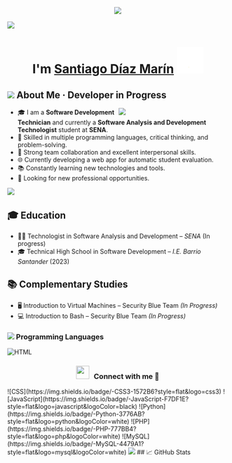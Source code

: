 <p align="center">
  <a href="https://github.com/SantiagoDiazMarin">
    <img src="https://readme-typing-svg.herokuapp.com?lines=Software+Development+Technician;Software+Analysis+and+Development+Student;Problem+Solving;Critical+Thinking;Always+Learning+New+Things&center=true&width=500&height=45" />
  </a>
</p>
<a href="#"><img src="https://user-images.githubusercontent.com/73097560/115834477-dbab4500-a447-11eb-908a-139a6edaec5c.gif"></a>

<h1 align="center">I'm <a href="https://github.com/SantiagoDiazMarin">Santiago Díaz Marín</a>
<img src="https://github.com/Kathryn-Jie/Kathryn-Jie/blob/main/wave.gif" width="60px"/></h1>


## <picture><img src="https://github.com/7oSkaaa/7oSkaaa/blob/main/Images/about_me.gif?raw=true" width="50px"></picture> About Me · Developer in Progress


<picture>
  <img align="right" src="https://github.com/7oSkaaa/7oSkaaa/blob/main/Images/Right_Side.gif?raw=true" width="250px">
</picture>

- 🎓 I am a **Software Development Technician** and currently a **Software Analysis and Development Technologist** student at **SENA**.
- 🧠 Skilled in multiple programming languages, critical thinking, and problem-solving.
- 🤝 Strong team collaboration and excellent interpersonal skills.
- 🌐 Currently developing a web app for automatic student evaluation.
- 📚 Constantly learning new technologies and tools.
- 🚀 Looking for new professional opportunities.

<a href="#"><img src="https://user-images.githubusercontent.com/73097560/115834477-dbab4500-a447-11eb-908a-139a6edaec5c.gif"></a>

## 🎓 Education

- 🧑‍🎓 Technologist in Software Analysis and Development – *SENA* (In progress)
- 🎓 Technical High School in Software Development – *I.E. Barrio Santander* (2023)

## 📚 Complementary Studies

- 🖥️ Introduction to Virtual Machines – Security Blue Team *(In Progress)*
- 💻 Introduction to Bash – Security Blue Team *(In Progress)*

### <picture><img src="https://github.com/7oSkaaa/7oSkaaa/blob/main/Images/Programming_Languages.gif?raw=true" width="50px"></picture> Programming Languages

![HTML](https://img.shields.io/badge/-HTML5-E34F26?style=flat&logo=html5&logoColor=white)


<h3 align="center" > <img src="https://media.giphy.com/media/iY8CRBdQXODJSCERIr/giphy.gif" width="30" height="30" style="margin-right: 10px;">Connect with me 🤝 </h3>
![CSS](https://img.shields.io/badge/-CSS3-1572B6?style=flat&logo=css3)
![JavaScript](https://img.shields.io/badge/-JavaScript-F7DF1E?style=flat&logo=javascript&logoColor=black)
![Python](https://img.shields.io/badge/-Python-3776AB?style=flat&logo=python&logoColor=white)
![PHP](https://img.shields.io/badge/-PHP-777BB4?style=flat&logo=php&logoColor=white)
![MySQL](https://img.shields.io/badge/-MySQL-4479A1?style=flat&logo=mysql&logoColor=white)
<a href="#"><img src="https://user-images.githubusercontent.com/73097560/115834477-dbab4500-a447-11eb-908a-139a6edaec5c.gif"></a>
## 📈 GitHub Stats
